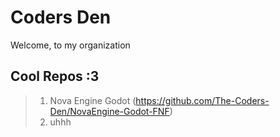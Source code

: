 # Coders Den
Welcome, to my organization

## Cool Repos :3
> 1. Nova Engine Godot (https://github.com/The-Coders-Den/NovaEngine-Godot-FNF)
> 2. uhhh
